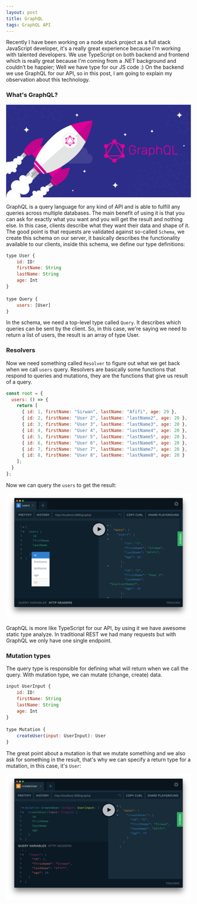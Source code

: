 ```yaml
---
layout: post
title: GraphQL
tags: GraphQL API
---
```


Recently I have been working on a node stack project as a full stack JavaScript developer, it's a really great experience because I'm working with talented developers. We use TypeScript on both backend and frontend which is really great because I'm coming from a .NET background and couldn’t be happier; Well we have type for our JS code :) On the backend we use GraphQL for our API, so in this post, I am going to explain my observation about this technology.

### What's GraphQL?

<img class="center-image" src="/public/img/graphqL.jpg" alt="GraphQL" width="700">

GraphQL is a query language for any kind of API and is able to fulfill any queries across multiple databases. The main benefit of using it is that you can ask for exactly what you want and you will get the result and nothing else. In this case, clients describe what they want their data and shape of it. The good point is that requests are validated against so-called `Schema`, we create this schema on our server, it basically describes the functionality available to our clients, inside this schema, we define our type definitions:

```js
type User {
    id: ID!
    firstName: String
    lastName: String
    age: Int
}

type Query {
    users: [User]
}
```

In the schema, we need a top-level type called `Query`. It describes which queries can be sent by the client. So, in this case, we're saying we need to return a list of users, the result is an array of type User.

### Resolvers

Now we need something called `Resolver` to figure out what we get back when we call `users` query. Resolvers are basically some functions that respond to queries and mutations, they are the functions that give us result of a query.

```js
const root = {
  users: () => {
    return [
      { id: 1, firstName: "Sirwan", lastName: "Afifi", age: 29 },
      { id: 2, firstName: "User 2", lastName: "lastName2", age: 20 },
      { id: 3, firstName: "User 3", lastName: "lastName3", age: 20 },
      { id: 4, firstName: "User 4", lastName: "lastName4", age: 20 },
      { id: 5, firstName: "User 5", lastName: "lastName5", age: 20 },
      { id: 6, firstName: "User 6", lastName: "lastName6", age: 20 },
      { id: 7, firstName: "User 7", lastName: "lastName7", age: 20 },
      { id: 8, firstName: "User 8", lastName: "lastName8", age: 20 }
    ];
  }
};
```

Now we can query the `users` to get the result:

<img class="center-image" src="/public/img/graphiQL.png" alt="GraphiQL" width="700">

GraphQL is more like TypeScript for our API, by using it we have awesome static type analyze. In traditional REST we had many requests but with GraphQL we only have one single endpoint.

### Mutation types

The query type is responsible for defining what will return when we call the query. With mutation type, we can mutate (change, create) data.

```js
input UserInput {
    id: ID!
    firstName: String
    lastName: String
    age: Int
}

type Mutation {
    createUser(input: UserInput): User
}
```

The great point about a mutation is that we mutate something and we also ask for something in the result, that's why we can specify a return type for a mutation, in this case, it's `User`:

<img class="center-image" src="/public/img/graphQL-mutation.png" alt="GraphiQL" width="700">
